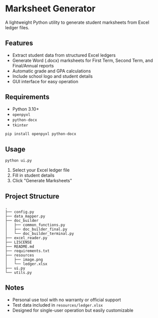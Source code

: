# Marksheet Generator

A lightweight Python utility to generate student marksheets from Excel ledger files.

## Features

- Extract student data from structured Excel ledgers
- Generate Word (.docx) marksheets for First Term, Second Term, and Final/Annual reports
- Automatic grade and GPA calculations
- Include school logo and student details
- GUI interface for easy operation

## Requirements

- Python 3.10+
- `openpyxl`
- `python-docx`
- `tkinter`

```bash
pip install openpyxl python-docx
```

## Usage

```bash
python ui.py
```

1. Select your Excel ledger file
2. Fill in student details
3. Click "Generate Marksheets"

## Project Structure

```
.
├── config.py
├── data_mapper.py
├── doc_builder
│   ├── common_functions.py
│   ├── doc_builder_final.py
│   └── doc_builder_terminal.py
├── excel_reader.py
├── LISCENSE
├── README.md
├── requirements.txt
├── resources
│   ├── image.png
│   └── ledger.xlsx
├── ui.py
└── utils.py
```

## Notes

- Personal use tool with no warranty or official support
- Test data included in `resources/ledger.xlsx`
- Designed for single-user operation but easily customizable
